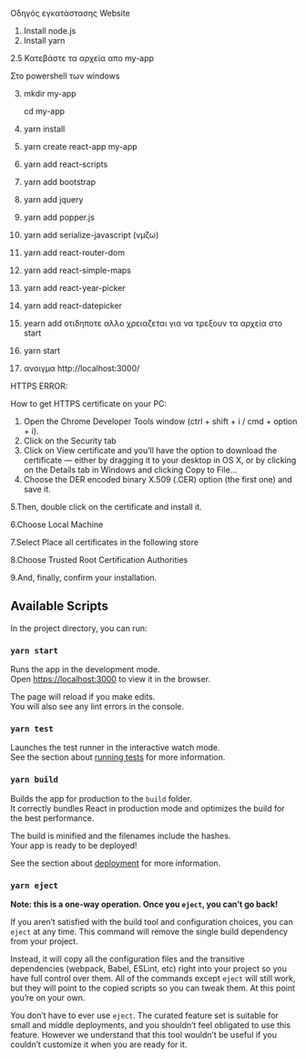    Οδηγός εγκατάστασης Website
   
   1. Install node.js
   2. Install yarn
   
   2.5 Κατεβάστε τα αρχεία απο my-app
   
   Στο powershell των windows
   
   3. mkdir my-app
   
      cd my-app
   4. yarn install
   5. yarn create react-app my-app
   6. yarn add react-scripts
   7. yarn add bootstrap
   8. yarn add jquery
   9. yarn add popper.js
   10. yarn add serialize-javascript (νμζω)
   11. yarn add react-router-dom
   12. yarn add react-simple-maps
   13. yarn add react-year-picker
   14. yarn add react-datepicker
   15. yearn add οτιδηποτε αλλο χρειαζεται για να τρεξουν τα αρχεία στο start
   
   16. yarn start
   17. ανοιγμα http://localhost:3000/

HTTPS ERROR:

How to get HTTPS certificate on your PC:

1. Open the Chrome Developer Tools window (ctrl + shift + i / cmd + option + i).
2. Click on the Security tab
3. Click on View certificate and you’ll have the option to download the certificate — either by dragging it to your desktop in OS X, or by clicking on the Details tab in Windows and clicking Copy to File…
4. Choose the DER encoded binary X.509 (.CER) option (the first one) and save it.

5.Then, double click on the certificate and install it.

6.Choose Local Machine

7.Select Place all certificates in the following store

8.Choose Trusted Root Certification Authorities

9.And, finally, confirm your installation.





## Available Scripts

In the project directory, you can run:

### `yarn start`

Runs the app in the development mode.<br />
Open [https://localhost:3000](http://localhost:3000) to view it in the browser.

The page will reload if you make edits.<br />
You will also see any lint errors in the console.

### `yarn test`

Launches the test runner in the interactive watch mode.<br />
See the section about [running tests](https://facebook.github.io/create-react-app/docs/running-tests) for more information.

### `yarn build`

Builds the app for production to the `build` folder.<br />
It correctly bundles React in production mode and optimizes the build for the best performance.

The build is minified and the filenames include the hashes.<br />
Your app is ready to be deployed!

See the section about [deployment](https://facebook.github.io/create-react-app/docs/deployment) for more information.

### `yarn eject`

**Note: this is a one-way operation. Once you `eject`, you can’t go back!**

If you aren’t satisfied with the build tool and configuration choices, you can `eject` at any time. This command will remove the single build dependency from your project.

Instead, it will copy all the configuration files and the transitive dependencies (webpack, Babel, ESLint, etc) right into your project so you have full control over them. All of the commands except `eject` will still work, but they will point to the copied scripts so you can tweak them. At this point you’re on your own.

You don’t have to ever use `eject`. The curated feature set is suitable for small and middle deployments, and you shouldn’t feel obligated to use this feature. However we understand that this tool wouldn’t be useful if you couldn’t customize it when you are ready for it.

